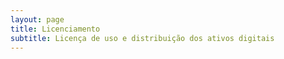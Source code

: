 ```yaml
---
layout: page
title: Licenciamento
subtitle: Licença de uso e distribuição dos ativos digitais
---
```

